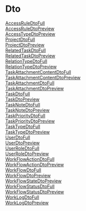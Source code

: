 # Dto

[AccessRuleDtoFull](https://github.com/progwards-tasktracker/tasktracker) <br />
[AccessRuleDtoPreview](https://github.com/progwards-tasktracker/tasktracker) <br />
[AccessTypeDtoPreview](https://github.com/progwards-tasktracker/tasktracker) <br />
[ProjectDtoFull](https://github.com/progwards-tasktracker/tasktracker) <br />
[ProjectDtoPreview](https://github.com/progwards-tasktracker/tasktracker) <br />
[RelatedTaskDtoFull](https://github.com/progwards-tasktracker/tasktracker) <br />
[RelatedTaskDtoPreview](https://github.com/progwards-tasktracker/tasktracker) <br />
[RelationTypeDtoFull](https://github.com/progwards-tasktracker/tasktracker) <br />
[RelationTypeDtoPreview](https://github.com/progwards-tasktracker/tasktracker) <br />
[TaskAttachmentContentDtoFull](https://github.com/progwards-tasktracker/tasktracker) <br />
[TaskAttachmentContentDtoPreview](https://github.com/progwards-tasktracker/tasktracker) <br />
[TaskAttachmentDtoFull](https://github.com/progwards-tasktracker/tasktracker) <br />
[TaskAttachmentDtoPreview](https://github.com/progwards-tasktracker/tasktracker) <br />
[TaskDtoFull](https://github.com/progwards-tasktracker/tasktracker) <br />
[TaskDtoPreview](https://github.com/progwards-tasktracker/tasktracker) <br />
[TaskNoteDtoFull](https://github.com/progwards-tasktracker/tasktracker) <br />
[TaskNoteDtoPreview](https://github.com/progwards-tasktracker/tasktracker) <br />
[TaskPriorityDtoFull](https://github.com/progwards-tasktracker/tasktracker) <br />
[TaskPriorityDtoPreview](https://github.com/progwards-tasktracker/tasktracker) <br />
[TaskTypeDtoFull](https://github.com/progwards-tasktracker/tasktracker) <br />
[TaskTypeDtoPreview](https://github.com/progwards-tasktracker/tasktracker) <br />
[UserDtoFull](https://github.com/progwards-tasktracker/tasktracker) <br />
[UserDtoPreview](https://github.com/progwards-tasktracker/tasktracker) <br />
[UserRoleDtoFull](https://github.com/progwards-tasktracker/tasktracker) <br />
[UserRoleDtoPreview](https://github.com/progwards-tasktracker/tasktracker) <br />
[WorkFlowActionDtoFull](https://github.com/progwards-tasktracker/tasktracker) <br />
[WorkFlowActionDtoPreview](https://github.com/progwards-tasktracker/tasktracker) <br />
[WorkFlowDtoFull](https://github.com/progwards-tasktracker/tasktracker) <br />
[WorkFlowDtoPreview](https://github.com/progwards-tasktracker/tasktracker) <br />
[WorkFlowStateDtoPreview](https://github.com/progwards-tasktracker/tasktracker) <br />
[WorkFlowStatusDtoFull](https://github.com/progwards-tasktracker/tasktracker) <br />
[WorkFlowStatusDtoPreview](https://github.com/progwards-tasktracker/tasktracker) <br />
[WorkLogDtoFull](https://github.com/progwards-tasktracker/tasktracker) <br />
[WorkLogDtoPreview](https://github.com/progwards-tasktracker/tasktracker) <br />